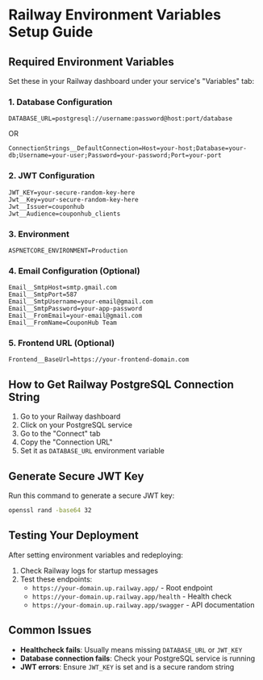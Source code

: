 # Railway Environment Variables Setup Guide

## Required Environment Variables

Set these in your Railway dashboard under your service's "Variables" tab:

### 1. Database Configuration
```
DATABASE_URL=postgresql://username:password@host:port/database
```
OR
```
ConnectionStrings__DefaultConnection=Host=your-host;Database=your-db;Username=your-user;Password=your-password;Port=your-port
```

### 2. JWT Configuration
```
JWT_KEY=your-secure-random-key-here
Jwt__Key=your-secure-random-key-here
Jwt__Issuer=couponhub
Jwt__Audience=couponhub_clients
```

### 3. Environment
```
ASPNETCORE_ENVIRONMENT=Production
```

### 4. Email Configuration (Optional)
```
Email__SmtpHost=smtp.gmail.com
Email__SmtpPort=587
Email__SmtpUsername=your-email@gmail.com
Email__SmtpPassword=your-app-password
Email__FromEmail=your-email@gmail.com
Email__FromName=CouponHub Team
```

### 5. Frontend URL (Optional)
```
Frontend__BaseUrl=https://your-frontend-domain.com
```

## How to Get Railway PostgreSQL Connection String

1. Go to your Railway dashboard
2. Click on your PostgreSQL service
3. Go to the "Connect" tab
4. Copy the "Connection URL" 
5. Set it as `DATABASE_URL` environment variable

## Generate Secure JWT Key

Run this command to generate a secure JWT key:
```bash
openssl rand -base64 32
```

## Testing Your Deployment

After setting environment variables and redeploying:

1. Check Railway logs for startup messages
2. Test these endpoints:
   - `https://your-domain.up.railway.app/` - Root endpoint
   - `https://your-domain.up.railway.app/health` - Health check
   - `https://your-domain.up.railway.app/swagger` - API documentation

## Common Issues

- **Healthcheck fails**: Usually means missing `DATABASE_URL` or `JWT_KEY`
- **Database connection fails**: Check your PostgreSQL service is running
- **JWT errors**: Ensure `JWT_KEY` is set and is a secure random string
